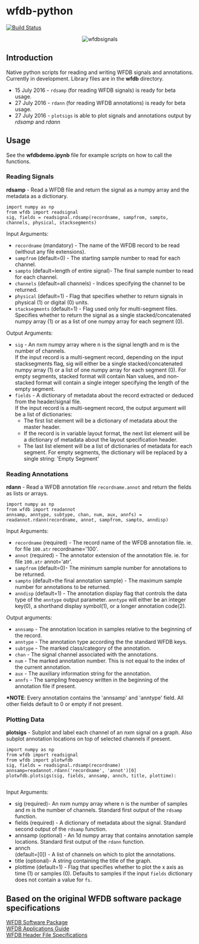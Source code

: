# wfdb-python

[![Build Status](https://travis-ci.org/MIT-LCP/wfdb-python.svg?branch=master)](https://travis-ci.org/MIT-LCP/wfdb-python)

<p align="center" >
  <img src="https://raw.githubusercontent.com/MIT-LCP/wfdb-python/master/demoimg1.png" alt="wfdbsignals" title="wfdbsignals"/>
</p>

## Introduction
<p>Native python scripts for reading and writing WFDB signals and annotations. Currently in development. Library files are in the <strong>wfdb</strong> directory.</p> 

<ul>
	<li>15 July 2016 - <code>rdsamp</code> (for reading WFDB signals) is ready for beta usage.</li>
	<li>27 July 2016 - <code>rdann</code> (for reading WFDB annotations) is ready for beta usage.</li>
	<li>27 July 2016 - <code>plotsigs</code> is able to plot signals and annotations output by <em>rdsamp</em> and <em>rdann</em></li>
</ul>



## Usage

See the <strong>wfdbdemo.ipynb</strong> file for example scripts on how to call the functions.

### Reading Signals

<strong>rdsamp</strong> - Read a WFDB file and return the signal as a numpy array and the metadata as a dictionary. 

```
import numpy as np
from wfdb import readsignal
sig, fields = readsignal.rdsamp(recordname, sampfrom, sampto, channels, physical, stacksegments) 
```

Input Arguments: 
<ul>
<li><code>recordname</code> (mandatory) - The name of the WFDB record to be read (without any file extensions).</li>
<li><code>sampfrom</code> (default=0) - The starting sample number to read for each channel.</li>
<li><code>sampto</code> (default=length of entire signal)- The final sample number to read for each channel.</li>
<li><code>channels</code> (default=all channels) - Indices specifying the channel to be returned.</li>
<li><code>physical</code> (default=1) - Flag that specifies whether to return signals in physical (1) or digital (0) units.</li>
<li><code>stacksegments</code> (default=1) - Flag used only for multi-segment files. Specifies whether to return the signal as a single stacked/concatenated numpy array (1) or as a list of one numpy array for each segment (0). </li>
</ul>

Output Arguments:
<ul>
	<li><code>sig</code> - An nxm numpy array where n is the signal length and m is the number of channels. <br>If the input record is a multi-segment record, depending on the input stacksegments flag, sig will either be a single stacked/concatenated numpy array (1) or a list of one numpy array for each segment (0). For empty segments, stacked format will contain Nan values, and non-stacked format will contain a single integer specifying the length of the empty segment.</li>
	<li><code>fields</code> - A dictionary of metadata about the record extracted or deduced from the header/signal file. <br>If the input record is a multi-segment record, the output argument will be a list of dictionaries:
	<ul>
		<li>The first list element will be a dictionary of metadata about the master header.</li> 
		<li>If the record is in variable layout format, the next list element will be a dictionary of metadata about the layout specification header.</li>
		<li>The last list element will be a list of dictionaries of metadata for each segment. For empty segments, the dictionary will be replaced by a single string: 'Empty Segment'</li>
	</ul>
</ul>


### Reading Annotations

<strong>rdann</strong> - Read a WFDB annotation file <code>recordname.annot</code> and return the fields as lists or arrays.

```
import numpy as np
from wfdb import readannot
annsamp, anntype, subtype, chan, num, aux, annfs) = readannot.rdann(recordname, annot, sampfrom, sampto, anndisp)
```

Input Arguments: 
<ul>
<li><code>recordname</code> (required) - The record name of the WFDB annotation file. ie. for file <code>100.atr</code> recordname='100'.</li>
<li><code>annot</code> (required) - The annotator extension of the annotation file. ie. for file <code>100.atr</code> annot='atr'.</li>
<li><code>sampfrom</code> (default=0)- The minimum sample number for annotations to be returned.</li>
<li><code>sampto</code> (default=the final annotation sample) - The maximum sample number for annotations to be returned.</li>
<li><code>anndisp</code> (default=1) - The annotation display flag that controls the data type of the <code>anntype</code> output parameter. <code>anntype</code> will either be an integer key(0), a shorthand display symbol(1), or a longer annotation code(2).</li>
</ul>

Output arguments: 

<ul>
<li><code>annsamp</code> - The annotation location in samples relative to the beginning of the record.</li>
<li><code>anntype</code> - The annotation type according the the standard WFDB keys.</li>
<li><code>subtype</code> - The marked class/category of the annotation.</li>
<li><code>chan</code> - The signal channel associated with the annotations.</li>
<li><code>num</code> - The marked annotation number. This is not equal to the index of the current annotation.</li>
<li><code>aux</code> - The auxiliary information string for the annotation.</li>
<li><code>annfs</code> - The sampling frequency written in the beginning of the annotation file if present.</li>
</ul>

<strong>*NOTE</strong>: Every annotation contains the 'annsamp' and 'anntype' field. All other fields default to 0 or empty if not present. 


### Plotting Data

<strong>plotsigs</strong> - Subplot and label each channel of an nxm signal on a graph. Also subplot annotation locations on top of selected channels if present.  

```
import numpy as np
from wfdb import readsignal
from wfdb import plotwfdb
sig, fields = readsignal.rdsamp(recordname)
annsamp=readannot.rdann('recordname', 'annot')[0]
plotwfdb.plotsigs(sig, fields, annsamp, annch, title, plottime): 
 
```

Input Arguments: 
<ul>
	<li>sig (required)- An nxm numpy array where n is the number of samples and m is the number of channels. Standard first output of the <code>rdsamp</code> function.</li>
	<li>fields (required) - A dictionary of metadata about the signal. Standard second output of the <code>rdsamp</code> function.</li>
	<li>annsamp (optional) - An 1d numpy array that contains annotation sample locations. Standard first output of the <code>rdann</code> function. 
	<li>annch</li> (default=[0]) - A list of channels on which to plot the annotations.  
	<li>title (optional)- A string containing the title of the graph.</li>
	<li>plottime (default=1) - Flag that specifies whether to plot the x axis as time (1) or samples (0). Defaults to samples if the input <code>fields</code> dictionary does not contain a value for <code>fs</code>.</li>
</ul>



## Based on the original WFDB software package specifications

[WFDB Software Package](http://physionet.org/physiotools/wfdb.shtml) 
<br>[WFDB Applications Guide](http://physionet.org/physiotools/wag/) 
<br>[WFDB Header File Specifications](https://physionet.org/physiotools/wag/header-5.htm)
